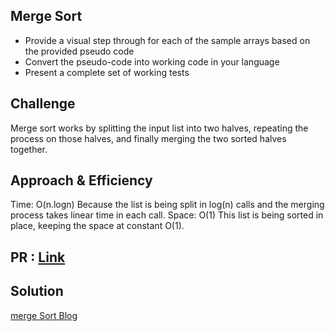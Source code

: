 ## Merge Sort
 - Provide a visual step through for each of the sample arrays based on the provided pseudo code
 - Convert the pseudo-code into working code in your language
 - Present a complete set of working tests

## Challenge
Merge sort works by splitting the input list into two halves, repeating the process on those halves, and finally merging the two sorted halves together.

## Approach & Efficiency
Time: O(n.logn)
Because the list is being split in log(n) calls and the merging process takes linear time in each call.
Space: O(1)
This list is being sorted in place, keeping the space at constant O(1).

## PR : [Link](https://github.com/hind-hb/data-structures-and-algorithms2/pull/22/commits/9df98f20f9930bdaa1af36bf47c4ece0f4b06a27)


## Solution
[merge Sort Blog](https://github.com/hind-hb/data-structures-and-algorithms2/blob/mergeSort/MergeSort/BLOG.md)
